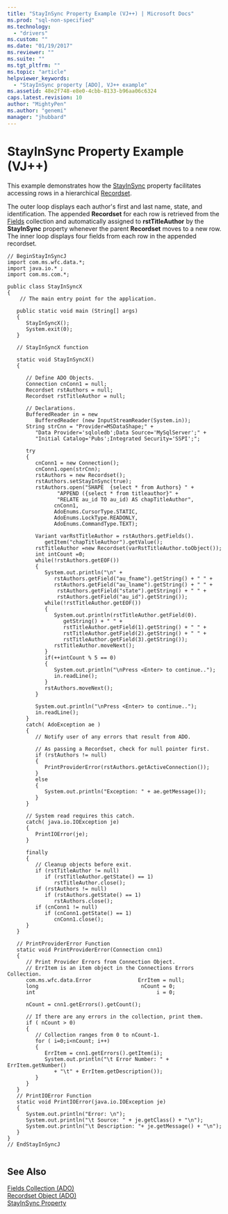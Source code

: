 ```yaml
---
title: "StayInSync Property Example (VJ++) | Microsoft Docs"
ms.prod: "sql-non-specified"
ms.technology:
  - "drivers"
ms.custom: ""
ms.date: "01/19/2017"
ms.reviewer: ""
ms.suite: ""
ms.tgt_pltfrm: ""
ms.topic: "article"
helpviewer_keywords: 
  - "StayInSync property [ADO], VJ++ example"
ms.assetid: 48e2f748-e8e0-4cbb-8133-b96aa06c6324
caps.latest.revision: 10
author: "MightyPen"
ms.author: "genemi"
manager: "jhubbard"
---
```

# StayInSync Property Example (VJ++)
This example demonstrates how the [StayInSync](../../../ado/reference/ado-api/stayinsync-property.md) property facilitates accessing rows in a hierarchical [Recordset](../../../ado/reference/ado-api/recordset-object-ado.md).  
  
 The outer loop displays each author's first and last name, state, and identification. The appended **Recordset** for each row is retrieved from the [Fields](../../../ado/reference/ado-api/fields-collection-ado.md) collection and automatically assigned to **rstTitleAuthor** by the **StayInSync** property whenever the parent **Recordset** moves to a new row. The inner loop displays four fields from each row in the appended recordset.  
  
```  
// BeginStayInSyncJ  
import com.ms.wfc.data.*;  
import java.io.* ;  
import com.ms.com.*;  
  
public class StayInSyncX  
{  
    // The main entry point for the application.  
  
   public static void main (String[] args)  
   {  
      StayInSyncX();  
      System.exit(0);  
   }  
  
   // StayInSyncX function  
  
   static void StayInSyncX()  
   {  
  
      // Define ADO Objects.  
      Connection cnConn1 = null;  
      Recordset rstAuthors = null;  
      Recordset rstTitleAuthor = null;  
  
      // Declarations.  
      BufferedReader in = new   
         BufferedReader (new InputStreamReader(System.in));  
      String strCnn = "Provider=MSDataShape;" +   
         "Data Provider='sqloledb';Data Source='MySqlServer';" +   
         "Initial Catalog='Pubs';Integrated Security='SSPI';";  
  
      try  
      {  
         cnConn1 = new Connection();  
         cnConn1.open(strCnn);  
         rstAuthors = new Recordset();  
         rstAuthors.setStayInSync(true);  
         rstAuthors.open("SHAPE  {select * from Authors} " +  
                "APPEND ({select * from titleauthor}" +  
                "RELATE au_id TO au_id) AS chapTitleAuthor",  
               cnConn1,  
               AdoEnums.CursorType.STATIC,  
               AdoEnums.LockType.READONLY,  
               AdoEnums.CommandType.TEXT);  
  
         Variant varRstTitleAuthor = rstAuthors.getFields().  
            getItem("chapTitleAuthor").getValue();  
         rstTitleAuthor =new Recordset(varRstTitleAuthor.toObject());  
         int intCount =0;  
         while(!rstAuthors.getEOF())  
         {  
            System.out.println("\n" +  
               rstAuthors.getField("au_fname").getString() + " " +  
               rstAuthors.getField("au_lname").getString() + " " +  
                rstAuthors.getField("state").getString() + " " +  
                rstAuthors.getField("au_id").getString());  
            while(!rstTitleAuthor.getEOF())  
            {  
               System.out.println(rstTitleAuthor.getField(0).  
                  getString() + " " +  
                  rstTitleAuthor.getField(1).getString() + " " +  
                  rstTitleAuthor.getField(2).getString() + " " +  
                  rstTitleAuthor.getField(3).getString());  
               rstTitleAuthor.moveNext();  
            }  
            if(++intCount % 5 == 0)  
            {  
               System.out.println("\nPress <Enter> to continue..");  
               in.readLine();  
            }  
            rstAuthors.moveNext();  
         }  
  
         System.out.println("\nPress <Enter> to continue..");  
         in.readLine();  
      }  
      catch( AdoException ae )  
      {  
         // Notify user of any errors that result from ADO.  
  
         // As passing a Recordset, check for null pointer first.  
         if (rstAuthors != null)  
         {  
            PrintProviderError(rstAuthors.getActiveConnection());  
         }  
         else  
         {  
            System.out.println("Exception: " + ae.getMessage());  
         }  
      }  
  
      // System read requires this catch.  
      catch( java.io.IOException je)  
      {  
         PrintIOError(je);  
      }     
  
      finally  
      {  
         // Cleanup objects before exit.     
         if (rstTitleAuthor != null)  
            if (rstTitleAuthor.getState() == 1)  
               rstTitleAuthor.close();     
         if (rstAuthors != null)  
            if (rstAuthors.getState() == 1)  
               rstAuthors.close();     
         if (cnConn1 != null)  
            if (cnConn1.getState() == 1)  
               cnConn1.close();  
      }  
   }  
  
   // PrintProviderError Function  
   static void PrintProviderError(Connection cnn1)  
   {  
      // Print Provider Errors from Connection Object.  
      // ErrItem is an item object in the Connections Errors Collection.  
      com.ms.wfc.data.Error               ErrItem = null;  
      long                                 nCount = 0;  
      int                                       i = 0;  
  
      nCount = cnn1.getErrors().getCount();  
  
      // If there are any errors in the collection, print them.  
      if ( nCount > 0)  
      {  
         // Collection ranges from 0 to nCount-1.  
         for ( i=0;i<nCount; i++)  
         {  
            ErrItem = cnn1.getErrors().getItem(i);  
            System.out.println("\t Error Number: " + ErrItem.getNumber()   
               + "\t" + ErrItem.getDescription());  
         }  
      }  
   }  
   // PrintIOError Function  
   static void PrintIOError(java.io.IOException je)  
   {  
      System.out.println("Error: \n");  
      System.out.println("\t Source: " + je.getClass() + "\n");  
      System.out.println("\t Description: "+ je.getMessage() + "\n");  
   }  
}  
// EndStayInSyncJ  
  
```  
  
## See Also  
 [Fields Collection (ADO)](../../../ado/reference/ado-api/fields-collection-ado.md)   
 [Recordset Object (ADO)](../../../ado/reference/ado-api/recordset-object-ado.md)   
 [StayInSync Property](../../../ado/reference/ado-api/stayinsync-property.md)